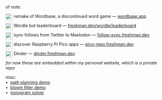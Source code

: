 of note:  

remake of Wordbase, a discontinued word game —
[<img align="left" src="https://wordbase.app/raw/wordbase/favicon.png" width="24">wordbase.app](https://wordbase.app)  

Wordle bot leaderboard —
[<img align="left" src="https://freshman.dev/icon.png" width="24">freshman.dev/wordle/leaderboard](https://freshman.dev/wordle/leaderboard)  

sync follows from Twitter to Mastodon —
[<img align="left" src="https://freshman.dev/raw/follow-sync/icon.png" width="24">follow-sync.freshman.dev](https://follow-sync.freshman.dev)  

discover Raspberry Pi Pico apps —
[<img align="left" src="https://freshman.dev/raw/pico-repo/icon.png" width="24">pico-repo.freshman.dev](https://pico-repo.freshman.dev)  

Dinder —
[<img align="left" src="https://freshman.dev/raw/dinder/icon.png" width="24">dinder.freshman.dev](https://dinder.freshman.dev)  

_for now these are embedded within my personal website, which is a private repo_  

misc:  
•&nbsp; [path planning demo](https://paths.freshman.dev)  
•&nbsp; [bloom filter demo](https://bloom.freshman.dev)  
•&nbsp; [nonogram solver](https://nonogram.freshman.dev)  

<!--
Hi there 👋

**cfreshman/cfreshman** is a ✨ _special_ ✨ repository because its `README.md` (this file) appears on your GitHub profile.

Here are some ideas to get you started:

- 🔭 I’m currently working on ...
- 🌱 I’m currently learning ...
- 👯 I’m looking to collaborate on ...
- 🤔 I’m looking for help with ...
- 💬 Ask me about ...
- 📫 How to reach me: ...
- 😄 Pronouns: ...
- ⚡ Fun fact: ...
-->
